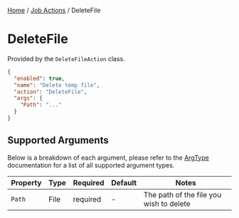 [Home](/README.md) / [Job Actions](/docs/job-actions/README.md) / DeleteFile

# DeleteFile
Provided by the `DeleteFileAction` class.

```json
{
  "enabled": true,
  "name": "Delete temp file",
  "action": "DeleteFile",
  "args": {
    "Path": "..."
  }
}
```

## Supported Arguments
Below is a breakdown of each argument, please refer to the [ArgType](/docs/enums/ArgType.md) documentation for a list of all supported argument types.

| Property | Type | Required | Default | Notes |
| --- | --- | --- | --- | --- |
| `Path` | File | required | - | The path of the file you wish to delete |